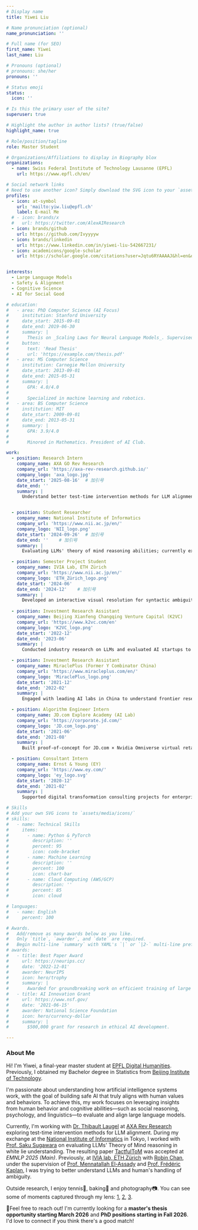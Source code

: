 ```yaml
---
# Display name
title: Yiwei Liu

# Name pronunciation (optional)
name_pronunciation: ''

# Full name (for SEO)
first_name: Yiwei
last_name: Liu

# Pronouns (optional)
# pronouns: she/her
pronouns: ''

# Status emoji
status:
  icon: ''

# Is this the primary user of the site?
superuser: true

# Highlight the author in author lists? (true/false)
highlight_name: true

# Role/position/tagline
role: Master Student

# Organizations/Affiliations to display in Biography blox
organizations:
  - name: Swiss Federal Institute of Technology Lausanne (EPFL)
    url: https://www.epfl.ch/en/

# Social network links
# Need to use another icon? Simply download the SVG icon to your `assets/media/icons/` folder.
profiles:
  - icon: at-symbol
    url: 'mailto:yiw.liu@epfl.ch'
    label: E-mail Me
  # - icon: brands/x
  #   url: https://twitter.com/AlexAIResearch
  - icon: brands/github
    url: https://github.com/Ivyyyyw
  - icon: brands/linkedin
    url: https://www.linkedin.com/in/yiwei-liu-542667231/
  - icon: academicons/google-scholar
    url: https://scholar.google.com/citations?user=Jqtu6RYAAAAJ&hl=en&oi=sra


interests:
  - Large Language Models
  - Safety & Alignment
  - Cognitive Science
  - AI for Social Good

# education:
#   - area: PhD Computer Science (AI Focus)
#     institution: Stanford University
#     date_start: 2015-09-01
#     date_end: 2019-06-30
#     summary: |
#       Thesis on _Scaling Laws for Neural Language Models_. Supervised by Prof. Andrew Ng. Published 5 papers in NeurIPS and ICML, with 2 best paper awards.
#     button:
#       text: 'Read Thesis'
#       url: 'https://example.com/thesis.pdf'
#   - area: MS Computer Science
#     institution: Carnegie Mellon University
#     date_start: 2013-09-01
#     date_end: 2015-05-31
#     summary: |
#       GPA: 4.0/4.0
#
#       Specialized in machine learning and robotics.
#   - area: BS Computer Science
#     institution: MIT
#     date_start: 2009-09-01
#     date_end: 2013-05-31
#     summary: |
#       GPA: 3.9/4.0
#
#       Minored in Mathematics. President of AI Club.

work:
  - position: Research Intern
    company_name: AXA GO Rev Research
    company_url: 'https://axa-rev-research.github.io/'
    company_logo: 'axa_logo.jpg'
    date_start: '2025-08-16'  # 加引号
    date_end: ''
    summary: |
      Understand better test-time intervention methods for LLM alignment using interpretability tools like PatchScopes.


  - position: Student Researcher
    company_name: National Institute of Informatics
    company_url: 'https://www.nii.ac.jp/en/'
    company_logo: 'NII_logo.png'
    date_start: '2024-09-26'  # 加引号
    date_end: ''    # 加引号
    summary: |
      Evaluating LLMs' theory of mind reasoning abilities; currently exploring pragmatic reasoning methods to improve LLMs' clarification-seeking in ambiguous contexts.

  - position: Semester Project Student
    company_name: IVIA Lab, ETH Zürich
    company_url: 'https://www.nii.ac.jp/en/'
    company_logo: 'ETH_Zürich_logo.png'
    date_start: '2024-06'
    date_end: '2024-12'    # 加引号
    summary: |
      Developed an interactive visual resolution for syntactic ambiguity interpretation.
  
  - position: Investment Research Assistant
    company_name: Beijing Xianfeng Changqing Venture Capital (K2VC)
    company_url: 'https://www.k2vc.com/en'
    company_logo: 'K2VC_logo.png'
    date_start: '2022-12'
    date_end: '2023-06'
    summary: |
      Conducted industry research on LLMs and evaluated AI startups to support investment decisions.

  - position: Investment Research Assistant
    company_name: MiraclePlus (Former Y Combinator China) 
    company_url: 'https://www.miracleplus.com/en/'
    company_logo: 'MiraclePlus_logo.png'
    date_start: '2021-12'
    date_end: '2022-02'
    summary: |
      Engaged with leading AI labs in China to understand frontier research directions.

  - position: Algorithm Engineer Intern
    company_name: JD.com Explore Academy (AI Lab)
    company_url: 'https://corporate.jd.com/'
    company_logo: 'JD.com_logo.png'
    date_start: '2021-06'
    date_end: '2021-08'
    summary: |
      Built proof-of-concept for JD.com × Nvidia Omniverse virtual retailer using eye-tracking and ML for shelf optimization.

  - position: Consultant Intern
    company_name: Ernst & Young (EY)
    company_url: 'https://www.ey.com/'
    company_logo: 'ey_logo.svg'
    date_start: '2020-12'
    date_end: '2021-02'
    summary: |
      Supported digital transformation consulting projects for enterprise clients.

# Skills
# Add your own SVG icons to `assets/media/icons/`
# skills:
#   - name: Technical Skills
#     items:
#       - name: Python & PyTorch
#         description: ''
#         percent: 95
#         icon: code-bracket
#       - name: Machine Learning
#         description: ''
#         percent: 100
#         icon: chart-bar
#       - name: Cloud Computing (AWS/GCP)
#         description: ''
#         percent: 85
#         icon: cloud

# languages:
#   - name: English
#     percent: 100

# Awards.
#   Add/remove as many awards below as you like.
#   Only `title`, `awarder`, and `date` are required.
#   Begin multi-line `summary` with YAML's `|` or `|2-` multi-line prefix and indent 2 spaces below.
# awards:
#   - title: Best Paper Award
#     url: https://neurips.cc/
#     date: '2022-12-01'
#     awarder: NeurIPS
#     icon: hero/trophy
#     summary: |
#       Awarded for groundbreaking work on efficient training of large models.
#   - title: AI Innovation Grant
#     url: https://www.nsf.gov/
#     date: '2021-06-15'
#     awarder: National Science Foundation
#     icon: hero/currency-dollar
#     summary: |
#       $500,000 grant for research in ethical AI development.

---
```



### About Me
Hi! I'm Yiwei, a final-year master student at [EPFL Digital Humanities](https://www.epfl.ch/schools/cdh/research-2/dhi/). Previously, I obtained my Bachelor degree in Statistics from [Beijing Institute of Technology](https://english.bit.edu.cn/).

I'm passionate about understanding how artificial intelligence systems work, with the goal of building safe AI that truly aligns with human values and behaviors. To achieve this, my work focuses on leveraging insights from human behavior and cognitive abilities—such as social reasoning, psychology, and linguistics—to evaluate and align large language models.

Currently, I'm working with [Dr. Thibault Laugel](https://scholar.google.com/citations?user=GAKJBJYAAAAJ&hl=en) at [AXA Rev Research](https://axa-rev-research.github.io/) exploring test-time intervention methods for LLM alignment. During my exchange at the [National Institute of Informatics](https://www.nii.ac.jp/en/) in Tokyo, I worked with [Prof. Saku Sugawara](https://penzant.net/) on evaluating LLMs' Theory of Mind reasoning in white lie understanding. The resulting paper [TactfulToM](https://arxiv.org/abs/2509.17054) was accepted at <em class="conference-name">EMNLP 2025 (Main)</em>. Previously, at [IVIA lab, ETH Zürich](https://ivia.ethz.ch/) with [Robin Chan](https://chanr0.github.io/), under the supervision of [Prof. Mennatallah El-Assady](https://el-assady.com/) and [Prof. Frédéric Kaplan](https://people.epfl.ch/frederic.kaplan?lang=en), I was trying to better understand LLMs and human's handling of ambiguity.

Outside research, I enjoy tennis🎾, baking🍰 and photography📷. You can see some of moments captured through my lens: [1](/uploads/photo1.jpg), [2](/uploads/photo2.jpg), [3](/uploads/photo3.jpg).

<div class="info-box">
<span class="info-icon">📢</span>Feel free to reach out! I'm currently looking for a <strong>master's thesis opportunity starting March 2026</strong> and <strong>PhD positions starting in Fall 2026</strong>. I'd love to connect if you think there's a good match!
</div>